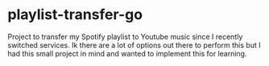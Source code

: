 # playlist-transfer-go
Project to transfer my Spotify playlist to Youtube music since I recently switched services. Ik there are a lot of options out there to perform this but I had this small project in mind and wanted to implement this for learning.
